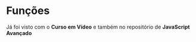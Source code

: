 # Funções

Já foi visto com o **Curso em Vídeo** e também no repositório de **JavaScript Avançado**
